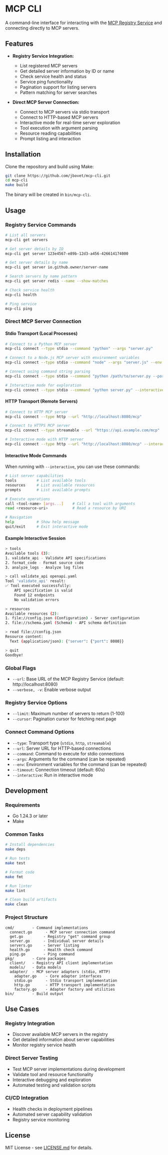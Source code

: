# MCP CLI

A command-line interface for interacting with the [MCP Registry Service](https://github.com/modelcontextprotocol/registry) and connecting directly to MCP servers.

## Features

- **Registry Service Integration:**
  - List registered MCP servers
  - Get detailed server information by ID or name
  - Check service health and status
  - Service ping functionality
  - Pagination support for listing servers
  - Pattern matching for server searches

- **Direct MCP Server Connection:**
  - Connect to MCP servers via stdio transport
  - Connect to HTTP-based MCP servers
  - Interactive mode for real-time server exploration
  - Tool execution with argument parsing
  - Resource reading capabilities
  - Prompt listing and interaction

## Installation

Clone the repository and build using Make:

```sh
git clone https://github.com/jbovet/mcp-cli.git
cd mcp-cli
make build
```

The binary will be created in `bin/mcp-cli`.

## Usage

### Registry Service Commands

```sh
# List all servers
mcp-cli get servers

# Get server details by ID
mcp-cli get server 123e4567-e89b-12d3-a456-426614174000

# Get server details by name
mcp-cli get server io.github.owner/server-name

# Search servers by name pattern
mcp-cli get server redis --name --show-matches

# Check service health
mcp-cli health

# Ping service
mcp-cli ping
```

### Direct MCP Server Connection

#### Stdio Transport (Local Processes)

```sh
# Connect to a Python MCP server
mcp-cli connect --type stdio --command "python" --args "server.py"

# Connect to a Node.js MCP server with environment variables
mcp-cli connect --type stdio --command "node" --args "server.js" --env "DEBUG=1"

# Connect using command string parsing
mcp-cli connect --type stdio --command "python /path/to/server.py --port 8080"

# Interactive mode for exploration
mcp-cli connect --type stdio --command "python server.py" --interactive
```

#### HTTP Transport (Remote Servers)

```sh
# Connect to HTTP MCP server
mcp-cli connect --type http --url "http://localhost:8080/mcp"

# Connect to HTTPS MCP server
mcp-cli connect --type streamable --url "https://api.example.com/mcp"

# Interactive mode with HTTP server
mcp-cli connect --type http --url "http://localhost:8080/mcp" --interactive
```

#### Interactive Mode Commands

When running with `--interactive`, you can use these commands:

```sh
# List server capabilities
tools         # List available tools
resources     # List available resources  
prompts       # List available prompts

# Execute operations
call <tool-name> [args...]    # Call a tool with arguments
read <resource-uri>           # Read a resource by URI

# Navigation
help          # Show help message
quit/exit     # Exit interactive mode
```

#### Example Interactive Session

```sh
> tools
Available tools (3):
1. validate_api - Validate API specifications
2. format_code - Format source code
3. analyze_logs - Analyze log files

> call validate_api openapi.yaml
Tool 'validate_api' result:
✅ Tool executed successfully:
    API specification is valid
    Found 12 endpoints
    No validation errors

> resources
Available resources (2):
1. file://config.json (Configuration) - Server configuration
2. file://schema.yaml (Schema) - API schema definition

> read file://config.json
Resource content:
  Text (application/json): {"server": {"port": 8080}}

> quit
Goodbye!
```

### Global Flags

- `--url`: Base URL of the MCP Registry Service (default: http://localhost:8080)
- `--verbose, -v`: Enable verbose output

### Registry Service Options

- `--limit`: Maximum number of servers to return (1-100)
- `--cursor`: Pagination cursor for fetching next page

### Connect Command Options

- `--type`: Transport type (`stdio`, `http`, `streamable`)
- `--url`: Server URL for HTTP-based connections
- `--command`: Command to execute for stdio connections
- `--args`: Arguments for the command (can be repeated)
- `--env`: Environment variables for the command (can be repeated)
- `--timeout`: Connection timeout (default: 60s)
- `--interactive`: Run in interactive mode

## Development

### Requirements

- Go 1.24.3 or later
- Make

### Common Tasks

```sh
# Install dependencies
make deps

# Run tests
make test

# Format code
make fmt

# Run linter
make lint

# Clean build artifacts
make clean
```

### Project Structure

```
cmd/        - Command implementations
  connect.go      - MCP server connection command
  get.go         - Registry "get" command group
  server.go      - Individual server details
  servers.go     - Server listing
  health.go      - Health check command
  ping.go        - Ping command
pkg/        - Core packages
  client/   - Registry API client implementation
  models/   - Data models
  adapter/  - MCP server adapters (stdio, HTTP)
    adapter.go    - Core adapter interfaces
    stdio.go      - Stdio transport implementation
    http.go       - HTTP transport implementation
    factory.go    - Adapter factory and utilities
bin/        - Build output
```

## Use Cases

### Registry Integration
- Discover available MCP servers in the registry
- Get detailed information about server capabilities
- Monitor registry service health

### Direct Server Testing
- Test MCP server implementations during development
- Validate tool and resource functionality
- Interactive debugging and exploration
- Automated testing and validation scripts

### CI/CD Integration
- Health checks in deployment pipelines
- Automated server capability validation
- Registry service monitoring

## License

MIT License - see [LICENSE.md](LICENSE.md) for details.
